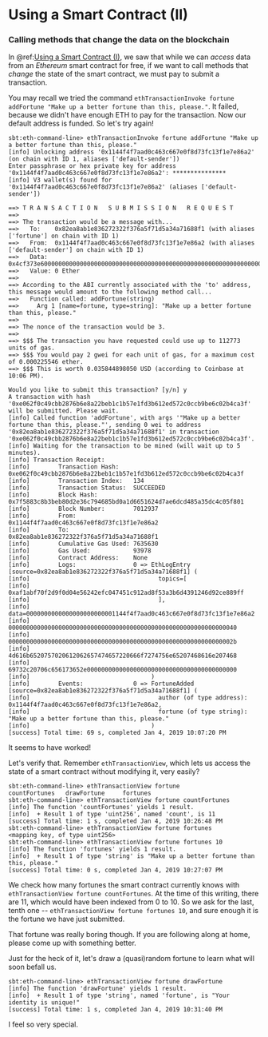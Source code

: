 # Using a Smart Contract (II)

### Calling methods that change the data on the blockchain

In @ref:[Using a Smart Contract (I)](using-a-smart-contract-i.md#calling-methods-that-change-the-data-on-the-blockchain),
we saw that while we can _access_ data from an _Ethereum_ smart contract for free, if we want to call methods that _change_ the state of the smart contract, we must pay to submit a transaction.

You may recall we tried the command `ethTransactionInvoke fortune addFortune "Make up a better fortune than this, please."`. It failed, because we didn't have enough ETH to pay for the transaction.
Now our default address is funded. So let's try again!
```
sbt:eth-command-line> ethTransactionInvoke fortune addFortune "Make up a better fortune than this, please."
[info] Unlocking address '0x1144f4f7aad0c463c667e0f8d73fc13f1e7e86a2' (on chain with ID 1, aliases ['default-sender'])
Enter passphrase or hex private key for address '0x1144f4f7aad0c463c667e0f8d73fc13f1e7e86a2': ***************
[info] V3 wallet(s) found for '0x1144f4f7aad0c463c667e0f8d73fc13f1e7e86a2' (aliases ['default-sender'])

==> T R A N S A C T I O N   S U B M I S S I O N   R E Q U E S T
==>
==> The transaction would be a message with...
==>   To:    0x82ea8ab1e836272322f376a5f71d5a34a71688f1 (with aliases ['fortune'] on chain with ID 1)
==>   From:  0x1144f4f7aad0c463c667e0f8d73fc13f1e7e86a2 (with aliases ['default-sender'] on chain with ID 1)
==>   Data:  0x4cf373e60000000000000000000000000000000000000000000000000000000000000020000000000000000000000000000000000000000000000000000000000000002b4d616b6520757020612062657474657220666f7274756e65207468616e20746869732c20706c656173652e000000000000000000000000000000000000000000
==>   Value: 0 Ether
==>
==> According to the ABI currently associated with the 'to' address, this message would amount to the following method call...
==>   Function called: addFortune(string)
==>     Arg 1 [name=fortune, type=string]: "Make up a better fortune than this, please."
==>
==> The nonce of the transaction would be 3.
==>
==> $$$ The transaction you have requested could use up to 112773 units of gas.
==> $$$ You would pay 2 gwei for each unit of gas, for a maximum cost of 0.000225546 ether.
==> $$$ This is worth 0.035844898050 USD (according to Coinbase at 10:06 PM).

Would you like to submit this transaction? [y/n] y
A transaction with hash '0xe062f0c49cbb2876b6e8a22beb1c1b57e1fd3b612ed572c0ccb9be6c02b4ca3f' will be submitted. Please wait.
[info] Called function 'addFortune', with args '"Make up a better fortune than this, please."', sending 0 wei to address '0x82ea8ab1e836272322f376a5f71d5a34a71688f1' in transaction '0xe062f0c49cbb2876b6e8a22beb1c1b57e1fd3b612ed572c0ccb9be6c02b4ca3f'.
[info] Waiting for the transaction to be mined (will wait up to 5 minutes).
[info] Transaction Receipt:
[info]        Transaction Hash:    0xe062f0c49cbb2876b6e8a22beb1c1b57e1fd3b612ed572c0ccb9be6c02b4ca3f
[info]        Transaction Index:   134
[info]        Transaction Status:  SUCCEEDED
[info]        Block Hash:          0x7f5883c8b3beb80d2e36c794685bd0a1d6651624d7ae6dcd485a35dc4c05f801
[info]        Block Number:        7012937
[info]        From:                0x1144f4f7aad0c463c667e0f8d73fc13f1e7e86a2
[info]        To:                  0x82ea8ab1e836272322f376a5f71d5a34a71688f1
[info]        Cumulative Gas Used: 7635630
[info]        Gas Used:            93978
[info]        Contract Address:    None
[info]        Logs:                0 => EthLogEntry [source=0x82ea8ab1e836272322f376a5f71d5a34a71688f1] (
[info]                                    topics=[
[info]                                      0xaf1abf70f2d9f0d04e56242efc047451c912ad8f53a3b6d4391246d92ce889ff
[info]                                    ],
[info]                                    data=0000000000000000000000001144f4f7aad0c463c667e0f8d73fc13f1e7e86a2
[info]                                         0000000000000000000000000000000000000000000000000000000000000040
[info]                                         000000000000000000000000000000000000000000000000000000000000002b
[info]                                         4d616b6520757020612062657474657220666f7274756e65207468616e207468
[info]                                         69732c20706c656173652e000000000000000000000000000000000000000000
[info]                                  )
[info]        Events:              0 => FortuneAdded [source=0x82ea8ab1e836272322f376a5f71d5a34a71688f1] (
[info]                                    author (of type address): 0x1144f4f7aad0c463c667e0f8d73fc13f1e7e86a2,
[info]                                    fortune (of type string): "Make up a better fortune than this, please."
[info]                                  )
[success] Total time: 69 s, completed Jan 4, 2019 10:07:20 PM
```
It seems to have worked!

Let's verify that. Remember `ethTransactionView`, which lets us access the state of a smart contract without modifying it, very easily?
```
sbt:eth-command-line> ethTransactionView fortune 
countFortunes   drawFortune     fortunes        
sbt:eth-command-line> ethTransactionView fortune countFortunes
[info] The function 'countFortunes' yields 1 result.
[info]  + Result 1 of type 'uint256', named 'count', is 11
[success] Total time: 1 s, completed Jan 4, 2019 10:26:48 PM
sbt:eth-command-line> ethTransactionView fortune fortunes 
<mapping key, of type uint256>   ​                                 
sbt:eth-command-line> ethTransactionView fortune fortunes 10
[info] The function 'fortunes' yields 1 result.
[info]  + Result 1 of type 'string' is "Make up a better fortune than this, please."
[success] Total time: 0 s, completed Jan 4, 2019 10:27:07 PM
```

We check how many fortunes the smart contract currently knows with `ethTransactionView fortune countFortunes`.
At the time of this writing, there are 11, which would have been indexed from 0 to 10. So we ask for the last, tenth one
-- `ethTransactionView fortune fortunes 10`, and sure enough it is the fortune we have just submitted.

That fortune was really boring though. If you are following along at home, please come up with something better.

Just for the heck of it, let's draw a (quasi)random fortune to learn what will soon befall us.
```
sbt:eth-command-line> ethTransactionView fortune drawFortune
[info] The function 'drawFortune' yields 1 result.
[info]  + Result 1 of type 'string', named 'fortune', is "Your identity is unique!"
[success] Total time: 1 s, completed Jan 4, 2019 10:31:40 PM
```

I feel so very special.
